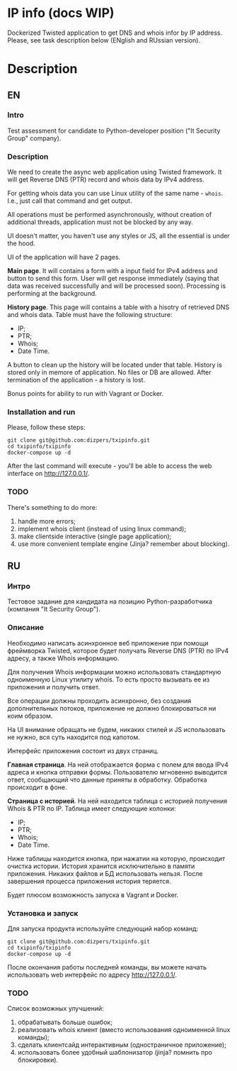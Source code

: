 # IP info (docs WIP)

Dockerized Twisted application to get DNS and whois infor by IP address. Please, see task description below (ENglish
and RUssian version).

# Description

## EN

### Intro

Test assessment for candidate to Python-developer position ("It Security Group" company).

### Description

We need to create the async web application using Twisted framework. It will get Reverse DNS (PTR) record and whois data
by IPv4 address.

For getting whois data you can use Linux utility of the same name - `whois`. I.e., just call that command and get output.

All operations must be performed asynchronously, without creation of additional threads, application must not be blocked
by any way.

UI doesn't matter, you haven't use any styles or JS, all the essential is under the hood.

UI of the application will have 2 pages.

**Main page**. It will contains a form with a input field for IPv4 address and button to send this form. User will get
response immediately (saying that data was received successfully and will be processed soon). Processing is performing
at the background.

**History page**. This page will contains a table with a hisotry of retrieved DNS and whois data. Table must have the
following structure:

* IP;
* PTR;
* Whois;
* Date Time.

A button to clean up the history will be located under that table. History is stored only in memore of application. No
files or DB are allowed. After termination of the application - a history is lost.

Bonus points for ability to run with Vagrant or Docker.

### Installation and run

Please, follow these steps:

```
git clone git@github.com:dizpers/txipinfo.git
cd txipinfo/txipinfo
docker-compose up -d
```

After the last command will execute - you'll be able to access the web interface on http://127.0.0.1/.

### TODO

There's something to do more:

1) handle more errors;
2) implement whois client (instead of using linux command);
3) make clientside interactive (single page application);
4) use more convenient template engine (Jinja? remember about blocking). 

## RU

### Интро

Тестовое задание для кандидата на позицию Python-разработчика (компания "It Security Group").

### Описание

Необходимо написать асинхронное веб приложение при помощи фреймворка Twisted, которое будет получать Reverse DNS (PTR) 
по IPv4 адресу, а также Whois информацию.

Для получения Whois информации можно использовать стандартную одноименную Linux утилиту whois. То есть просто вызывать 
ее из приложения и получить ответ.

Все операции должны проходить асинхронно, без создания дополнительных потоков, приложение не должно блокироваться ни 
коим образом.

На UI внимание обращать не будем, никаких стилей и JS использовать не нужно, вся суть находится под капотом.

Интерфейс приложения состоит из двух страниц.

**Главная страница**. На ней отображается форма с полем для ввода IPv4 адреса и кнопка отправки формы. Пользователю 
мгновенно выводится ответ, сообщающий что данные приняты в обработку. Обработка происходит в фоне.

**Страница с историей**. На ней находится таблица с историей получения Whois & PTR по IP. Таблица имеет следующие
колонки:

* IP;
* PTR;
* Whois;
* Date Time.

Ниже таблицы находится кнопка, при нажатии на которую, происходит очистка истории. История хранится исключительно в
памяти приложения. Никаких файлов и БД использовать нельзя. После завершения процесса приложения история теряется.

Будет плюсом возможность запуска в Vagrant и Docker.

### Установка и запуск

Для запуска продукта используйте следующий набор команд:

```
git clone git@github.com:dizpers/txipinfo.git
cd txipinfo/txipinfo
docker-compose up -d
```

После окончания работы последней команды, вы можете начать использовать web интерфейс по адресу http://127.0.0.1/.

### TODO

Список возможных улучшений:

1) обрабатывать больше ошибок;
2) реализовать whois клиент (вместо использования одноименной linux команды);
3) сделать клиентсайд интерактивным (одностраничное приложение);
4) использовать более удобный шаблонизатор (jinja? помнить про блокировки).
